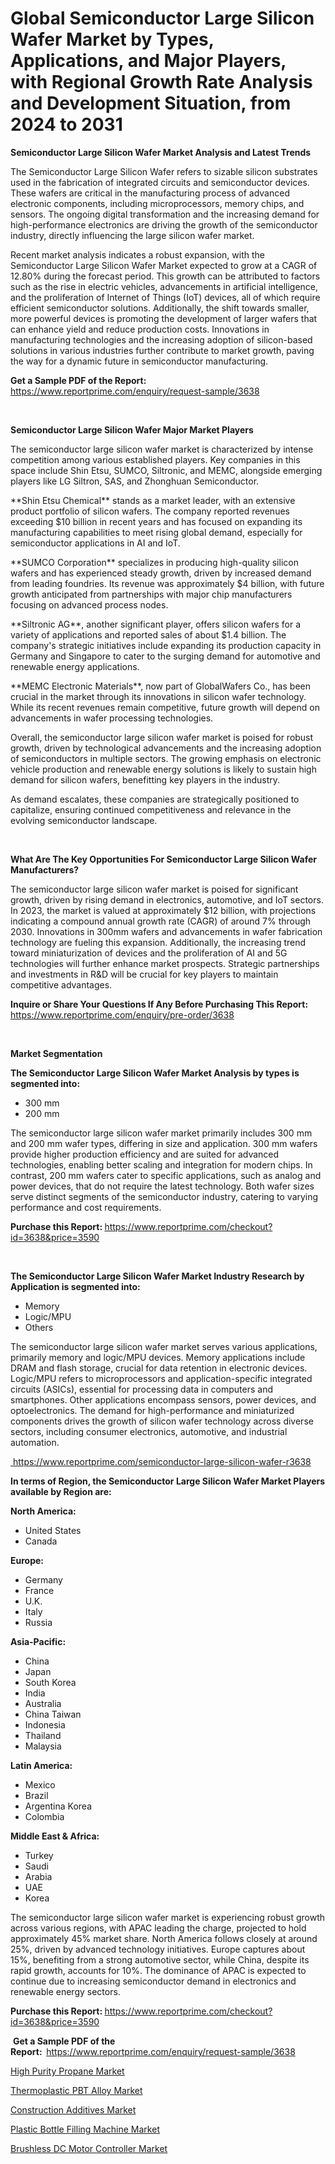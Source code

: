 <p><h1>Global Semiconductor Large Silicon Wafer Market by Types, Applications, and Major Players, with Regional Growth Rate Analysis and Development Situation, from 2024 to 2031</h1></p><p><strong>Semiconductor Large Silicon Wafer Market Analysis and Latest Trends</strong></p>
<p><p>The Semiconductor Large Silicon Wafer refers to sizable silicon substrates used in the fabrication of integrated circuits and semiconductor devices. These wafers are critical in the manufacturing process of advanced electronic components, including microprocessors, memory chips, and sensors. The ongoing digital transformation and the increasing demand for high-performance electronics are driving the growth of the semiconductor industry, directly influencing the large silicon wafer market.</p><p>Recent market analysis indicates a robust expansion, with the Semiconductor Large Silicon Wafer Market expected to grow at a CAGR of 12.80% during the forecast period. This growth can be attributed to factors such as the rise in electric vehicles, advancements in artificial intelligence, and the proliferation of Internet of Things (IoT) devices, all of which require efficient semiconductor solutions. Additionally, the shift towards smaller, more powerful devices is promoting the development of larger wafers that can enhance yield and reduce production costs. Innovations in manufacturing technologies and the increasing adoption of silicon-based solutions in various industries further contribute to market growth, paving the way for a dynamic future in semiconductor manufacturing.</p></p>
<p><strong>Get a Sample PDF of the Report:&nbsp;</strong> <a href="https://www.reportprime.com/enquiry/request-sample/3638">https://www.reportprime.com/enquiry/request-sample/3638</a></p>
<p>&nbsp;</p>
<p><strong>Semiconductor Large Silicon Wafer Major Market Players</strong></p>
<p><p>The semiconductor large silicon wafer market is characterized by intense competition among various established players. Key companies in this space include Shin Etsu, SUMCO, Siltronic, and MEMC, alongside emerging players like LG Siltron, SAS, and Zhonghuan Semiconductor.</p><p>**Shin Etsu Chemical** stands as a market leader, with an extensive product portfolio of silicon wafers. The company reported revenues exceeding $10 billion in recent years and has focused on expanding its manufacturing capabilities to meet rising global demand, especially for semiconductor applications in AI and IoT.</p><p>**SUMCO Corporation** specializes in producing high-quality silicon wafers and has experienced steady growth, driven by increased demand from leading foundries. Its revenue was approximately $4 billion, with future growth anticipated from partnerships with major chip manufacturers focusing on advanced process nodes.</p><p>**Siltronic AG**, another significant player, offers silicon wafers for a variety of applications and reported sales of about $1.4 billion. The company's strategic initiatives include expanding its production capacity in Germany and Singapore to cater to the surging demand for automotive and renewable energy applications.</p><p>**MEMC Electronic Materials**, now part of GlobalWafers Co., has been crucial in the market through its innovations in silicon wafer technology. While its recent revenues remain competitive, future growth will depend on advancements in wafer processing technologies.</p><p>Overall, the semiconductor large silicon wafer market is poised for robust growth, driven by technological advancements and the increasing adoption of semiconductors in multiple sectors. The growing emphasis on electronic vehicle production and renewable energy solutions is likely to sustain high demand for silicon wafers, benefitting key players in the industry. </p><p>As demand escalates, these companies are strategically positioned to capitalize, ensuring continued competitiveness and relevance in the evolving semiconductor landscape.</p></p>
<p>&nbsp;</p>
<p><strong>What Are The Key Opportunities For Semiconductor Large Silicon Wafer Manufacturers?</strong></p>
<p><p>The semiconductor large silicon wafer market is poised for significant growth, driven by rising demand in electronics, automotive, and IoT sectors. In 2023, the market is valued at approximately $12 billion, with projections indicating a compound annual growth rate (CAGR) of around 7% through 2030. Innovations in 300mm wafers and advancements in wafer fabrication technology are fueling this expansion. Additionally, the increasing trend toward miniaturization of devices and the proliferation of AI and 5G technologies will further enhance market prospects. Strategic partnerships and investments in R&D will be crucial for key players to maintain competitive advantages.</p></p>
<p><strong>Inquire or Share Your Questions If Any Before Purchasing This Report:</strong> <a href="https://www.reportprime.com/enquiry/pre-order/3638">https://www.reportprime.com/enquiry/pre-order/3638</a></p>
<p>&nbsp;</p>
<p><strong>Market Segmentation</strong></p>
<p><strong>The Semiconductor Large Silicon Wafer Market Analysis by types is segmented into:</strong></p>
<p><ul><li>300 mm</li><li>200 mm</li></ul></p>
<p><p>The semiconductor large silicon wafer market primarily includes 300 mm and 200 mm wafer types, differing in size and application. 300 mm wafers provide higher production efficiency and are suited for advanced technologies, enabling better scaling and integration for modern chips. In contrast, 200 mm wafers cater to specific applications, such as analog and power devices, that do not require the latest technology. Both wafer sizes serve distinct segments of the semiconductor industry, catering to varying performance and cost requirements.</p></p>
<p><strong>Purchase this Report:&nbsp;</strong><a href="https://www.reportprime.com/checkout?id=3638&price=3590">https://www.reportprime.com/checkout?id=3638&price=3590</a></p>
<p>&nbsp;</p>
<p><strong>The Semiconductor Large Silicon Wafer Market Industry Research by Application is segmented into:</strong></p>
<p><ul><li>Memory</li><li>Logic/MPU</li><li>Others</li></ul></p>
<p><p>The semiconductor large silicon wafer market serves various applications, primarily memory and logic/MPU devices. Memory applications include DRAM and flash storage, crucial for data retention in electronic devices. Logic/MPU refers to microprocessors and application-specific integrated circuits (ASICs), essential for processing data in computers and smartphones. Other applications encompass sensors, power devices, and optoelectronics. The demand for high-performance and miniaturized components drives the growth of silicon wafer technology across diverse sectors, including consumer electronics, automotive, and industrial automation.</p></p>
<p><a href="https://www.reportprime.com/semiconductor-large-silicon-wafer-r3638">&nbsp;https://www.reportprime.com/semiconductor-large-silicon-wafer-r3638</a></p>
<p><strong>In terms of Region, the Semiconductor Large Silicon Wafer Market Players available by Region are:</strong></p>
<p>
    <p> <strong> North America: </strong>
        <ul>
            <li>United States</li>
            <li>Canada</li>
        </ul>
        </p> 
    <p> <strong> Europe: </strong>
        <ul>
            <li>Germany</li>
            <li>France</li>
            <li>U.K.</li>
            <li>Italy</li>
            <li>Russia</li>
        </ul>
        </p> 
    <p> <strong> Asia-Pacific: </strong>
        <ul>
            <li>China</li>
            <li>Japan</li>
            <li>South Korea</li>
            <li>India</li>
            <li>Australia</li>
            <li>China Taiwan</li>
            <li>Indonesia</li>
            <li>Thailand</li>
            <li>Malaysia</li>
        </ul>
        </p> 
    <p> <strong> Latin America: </strong>
        <ul>
            <li>Mexico</li>
            <li>Brazil</li>
            <li>Argentina Korea</li>
            <li>Colombia</li>
        </ul>
        </p> 
    <p> <strong> Middle East & Africa: </strong>
        <ul>
            <li>Turkey</li>
            <li>Saudi</li>
            <li>Arabia</li>
            <li>UAE</li>
            <li>Korea</li>
        </ul>
    </p>
    </p>
<p><p>The semiconductor large silicon wafer market is experiencing robust growth across various regions, with APAC leading the charge, projected to hold approximately 45% market share. North America follows closely at around 25%, driven by advanced technology initiatives. Europe captures about 15%, benefiting from a strong automotive sector, while China, despite its rapid growth, accounts for 10%. The dominance of APAC is expected to continue due to increasing semiconductor demand in electronics and renewable energy sectors.</p></p>
<p><strong>Purchase this Report: </strong><a href="https://www.reportprime.com/checkout?id=3638&price=3590">https://www.reportprime.com/checkout?id=3638&price=3590</a></p>
<p>&nbsp;<strong>Get a Sample PDF of the Report:&nbsp;&nbsp;</strong><a href="https://www.reportprime.com/enquiry/request-sample/3638">https://www.reportprime.com/enquiry/request-sample/3638</a></p>
<p><strong></strong></p>
<p><p><a href="https://www.linkedin.com/pulse/high-purity-propane-market-size-growth-trends-statistics-forecasts-evf6c?trackingId=ZJejdczfQ6CZQSiJpiJcWw%3D%3D">High Purity Propane Market</a></p><p><a href="https://issuu.com/reportprime-2/docs/thermoplastic-pbt-alloy-market-size_33a9685d0be80b">Thermoplastic PBT Alloy Market</a></p><p><a href="https://issuu.com/reportprime-2/docs/construction-additives-market-size-_f470e7bbb4f0bb">Construction Additives Market</a></p><p><a href="https://www.linkedin.com/pulse/global-plastic-bottle-filling-machine-market-exploring-share-ecyge?trackingId=%2B%2B3uou8SQaepzGsMC3E8zQ%3D%3D">Plastic Bottle Filling Machine Market</a></p><p><a href="https://www.linkedin.com/pulse/brushless-dc-motor-controller-market-industry-trends-forecast-bllhe?trackingId=xwOWdWjJSzK2%2FlKdCwW3Qg%3D%3D">Brushless DC Motor Controller Market</a></p></p>